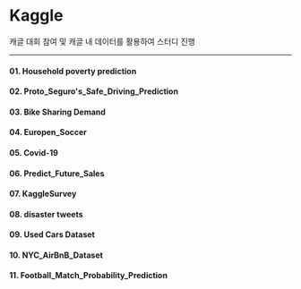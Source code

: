 # Kaggle

캐글 대회 참여 및 캐글 내 데이터를 활용하여 스터디 진행

---------
#### 01. Household poverty prediction
#### 02. Proto_Seguro's_Safe_Driving_Prediction
#### 03. Bike Sharing Demand
#### 04. Europen_Soccer
#### 05. Covid-19
#### 06. Predict_Future_Sales 
#### 07. KaggleSurvey
#### 08. disaster tweets
#### 09. Used Cars Dataset
#### 10. NYC_AirBnB_Dataset
#### 11. Football_Match_Probability_Prediction
